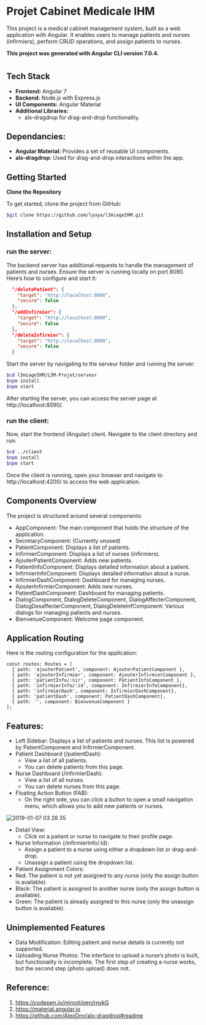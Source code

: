 # Projet Cabinet Medicale IHM

This project is a medical cabinet management system, built as a web application with Angular. It enables users to manage patients and nurses (infirmiers), perform CRUD operations, and assign patients to nurses.

**This project was generated with Angular CLI version 7.0.4.**
#
## Tech Stack

- **Frontend:** Angular 7
- **Backend:** Node.js with Express.js
- **UI Components:** Angular Material
- **Additional Libraries:**
  - alx-dragdrop for drag-and-drop functionality.

## Dependancies:

- **Angular Material:** Provides a set of reusable UI components.
- **alx-dragdrop:** Used for drag-and-drop interactions within the app.

## Getting Started

**Clone the Repository**

To get started, clone the project from GitHub:
```sh
$git clone https://github.com/lyuya/l3miageIHM.git
```
## Installation and Setup

### run the server:

The backend server has additional requests to handle the management of patients and nurses. Ensure the server is running locally on port 8090. Here’s how to configure and start it:

```json
  "/deletePatient": {
    "target": "http://localhost:8090",
    "secure": false
  },
  "/addInfirmier": {
    "target": "http://localhost:8090",
    "secure": false
  },
  "/deleteInfirmier": {
    "target": "http://localhost:8090",
    "secure": false
  }
```
Start the server by navigating to the serveur folder and running the server:

```sh
$cd l3miageIHM/L3M-Projet/serveur
$npm install
$npm start
```
After starting the server, you can access the server page at http://localhost:8090/.


### run the client:

Now, start the frontend (Angular) client. Navigate to the client directory and run:

```sh
$cd ../client
$npm install
$npm start
```
Once the client is running, open your browser and navigate to http://localhost:4200/ to access the web application.

## Components Overview

The project is structured around several components:

- AppComponent: The main component that holds the structure of the application.
- SecretaryComponent: (Currently unused)
- PatientComponent: Displays a list of patients.
- InfirmierComponent: Displays a list of nurses (infirmiers).
- AjouterPatientComponent: Adds new patients.
- PatientInfoComponent: Displays detailed information about a patient.
- InfirmierInfoComponent: Displays detailed information about a nurse.
- InfirmierDashComponent: Dashboard for managing nurses.
- AjouterInfirmierComponent: Adds new nurses.
- PatientDashComponent: Dashboard for managing patients.
- DialogComponent, DialogDeleteComponent, DialogAffecterComponent, DialogDesaffecterComponent, DialogDeleteInfComponent: Various dialogs for managing patients and nurses.
- BienvenueComponent: Welcome page component.

## Application Routing

Here is the routing configuration for the application:

```
const routes: Routes = [
  { path: 'ajouterPatient', component: AjouterPatientComponent },
  { path: 'ajouterInfirmier', component: AjouterInfirmierComponent },
  { path: 'patientInfo/:nir', component: PatientInfoComponent },
  { path: 'infirmierInfo/:id', component: InfirmierInfoComponent},
  { path: 'infirmierDash', component: InfirmierDashComponent},
  { path: 'patientDash', component: PatientDashComponent},
  { path: '', component: BienvenueComponent }
];
```
## Features:

- Left Sidebar: Displays a list of patients and nurses. This list is powered by PatientComponent and InfirmierComponent.
- Patient Dashboard (/patientDash):
  - View a list of all patients.
  - You can delete patients from this page.
- Nurse Dashboard (/infirmierDash):
  - View a list of all nurses.
  - You can delete nurses from this page.
- Floating Action Button (FAB):
  - On the right side, you can click a button to open a small navigation menu, which allows you to add new patients or nurses.

![2019-01-07 03 28 35](https://user-images.githubusercontent.com/37207110/50747261-47475500-1233-11e9-8b7a-b1dbc3481300.png)

- Detail View:
  - Click on a patient or nurse to navigate to their profile page.
- Nurse Information (/infirmierInfo/:id):
  - Assign a patient to a nurse using either a dropdown list or drag-and-drop.
  - Unassign a patient using the dropdown list.
- Patient Assignment Colors:
- Red: The patient is not yet assigned to any nurse (only the assign button is available).
- Black: The patient is assigned to another nurse (only the assign button is available).
- Green: The patient is already assigned to this nurse (only the unassign button is available).

## Unimplemented Features
- Data Modification: Editing patient and nurse details is currently not supported.
- Uploading Nurse Photos: The interface to upload a nurse’s photo is built, but functionality is incomplete. The first step of creating a nurse works, but the second step (photo upload) does not.

## Reference:
1. https://codepen.io/miroot/pen/rnvkG
2. https://material.angular.io
3. https://github.com/AlexDmr/alx-dragdrop#readme


